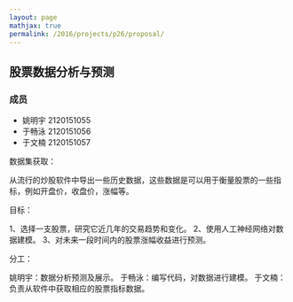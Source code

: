 ```yaml
---
layout: page
mathjax: true
permalink: /2016/projects/p26/proposal/
---
```


## 股票数据分析与预测

### 成员

- 姚明宇 2120151055
- 于畅泳 2120151056
- 于文楠 2120151057
 
数据集获取：

从流行的炒股软件中导出一些历史数据，这些数据是可以用于衡量股票的一些指标，例如开盘价，收盘价，涨幅等。

目标：

1、选择一支股票，研究它近几年的交易趋势和变化。
2、使用人工神经网络对数据建模。
3、对未来一段时间内的股票涨幅收益进行预测。

分工：

姚明宇：数据分析预测及展示。
于畅泳：编写代码，对数据进行建模。
于文楠：负责从软件中获取相应的股票指标数据。
